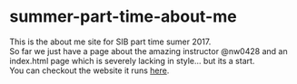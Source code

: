 # summer-part-time-about-me
This is the about me site for SIB part time sumer 2017.  
So far we just have a page about the amazing instructor @nw0428 and an index.html page which is severely lacking in style... but its a start.  
You can checkout the website it runs [here](https://nw0428.github.io/summer-part-time-about-me/).

